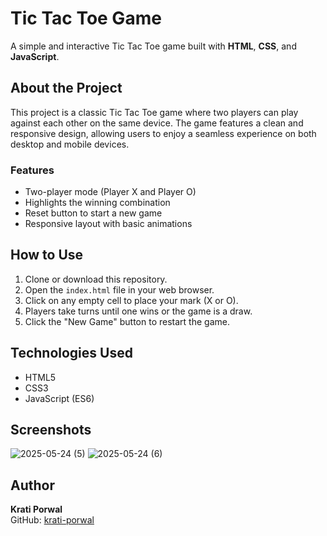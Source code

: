 # Tic Tac Toe Game

A simple and interactive Tic Tac Toe game built with **HTML**, **CSS**, and **JavaScript**.

## About the Project

This project is a classic Tic Tac Toe game where two players can play against each other on the same device. The game features a clean and responsive design, allowing users to enjoy a seamless experience on both desktop and mobile devices.

### Features

- Two-player mode (Player X and Player O)
- Highlights the winning combination
- Reset button to start a new game
- Responsive layout with basic animations

## How to Use

1. Clone or download this repository.
2. Open the `index.html` file in your web browser.
3. Click on any empty cell to place your mark (X or O).
4. Players take turns until one wins or the game is a draw.
5. Click the "New Game" button to restart the game.

## Technologies Used

- HTML5
- CSS3
- JavaScript (ES6)

## Screenshots
![2025-05-24 (5)](https://github.com/user-attachments/assets/85a5721a-2b8f-4328-a49c-a0dabf4a9d12)
![2025-05-24 (6)](https://github.com/user-attachments/assets/cfe077a0-4797-42f0-b8ba-0abc385467f1)


## Author

**Krati Porwal**  
GitHub: [krati-porwal](https://github.com/krati-porwal)

